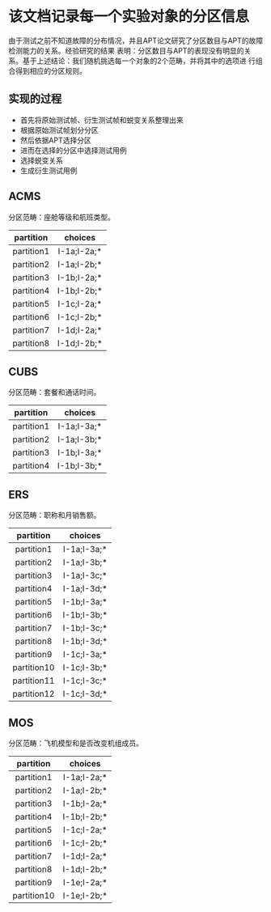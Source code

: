 # 该文档记录每一个实验对象的分区信息
由于测试之前不知道故障的分布情况，并且APT论文研究了分区数目与APT的故障检测能力的关系。经验研究的结果
表明：分区数目与APT的表现没有明显的关系。基于上述结论：我们随机挑选每一个对象的2个范畴，并将其中的选项进
行组合得到相应的分区规则。

## 实现的过程
- 首先将原始测试帧、衍生测试帧和蜕变关系整理出来
- 根据原始测试帧划分分区
- 然后依据APT选择分区
- 进而在选择的分区中选择测试用例
- 选择蜕变关系
- 生成衍生测试用例


## ACMS
分区范畴：座舱等级和航班类型。

partition | choices
:-: | :-:
partition1 | I-1a;I-2a;*
partition2 | I-1a;I-2b;*
partition3 | I-1b;I-2a;*
partition4 | I-1b;I-2b;*
partition5 | I-1c;I-2a;*
partition6 | I-1c;I-2b;*
partition7 | I-1d;I-2a;*
partition8 | I-1d;I-2b;*

## CUBS
分区范畴：套餐和通话时间。

partition | choices
:-: | :-:
partition1 | I-1a;I-3a;*
partition2 | I-1a;I-3b;*
partition3 | I-1b;I-3a;*
partition4 | I-1b;I-3b;*

## ERS
分区范畴：职称和月销售额。

partition | choices
:-: | :-:
partition1 | I-1a;I-3a;*
partition2 | I-1a;I-3b;*
partition3 | I-1a;I-3c;*
partition4 | I-1a;I-3d;*
partition5 | I-1b;I-3a;*
partition6 | I-1b;I-3b;*
partition7 | I-1b;I-3c;*
partition8 | I-1b;I-3d;*
partition9 | I-1c;I-3a;*
partition10 | I-1c;I-3b;*
partition11 | I-1c;I-3c;*
partition12 | I-1c;I-3d;*



## MOS
分区范畴：飞机模型和是否改变机组成员。

partition | choices
:-: | :-:
partition1 | I-1a;I-2a;*
partition2 | I-1a;I-2b;*
partition3 | I-1b;I-2a;*
partition4 | I-1b;I-2b;*
partition5 | I-1c;I-2a;*
partition6 | I-1c;I-2b;*
partition7 | I-1d;I-2a;*
partition8 | I-1d;I-2b;*
partition9 | I-1e;I-2a;*
partition10 | I-1e;I-2b;*
